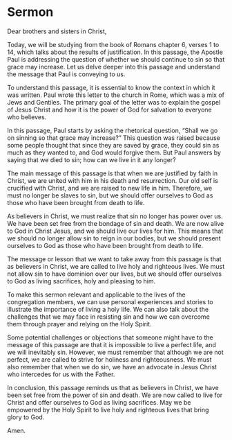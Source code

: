 # Sermon

Dear brothers and sisters in Christ,

Today, we will be studying from the book of Romans chapter 6, verses 1 to 14, which talks about the results of justification. In this passage, the Apostle Paul is addressing the question of whether we should continue to sin so that grace may increase. Let us delve deeper into this passage and understand the message that Paul is conveying to us.

To understand this passage, it is essential to know the context in which it was written. Paul wrote this letter to the church in Rome, which was a mix of Jews and Gentiles. The primary goal of the letter was to explain the gospel of Jesus Christ and how it is the power of God for salvation to everyone who believes.

In this passage, Paul starts by asking the rhetorical question, “Shall we go on sinning so that grace may increase?” This question was raised because some people thought that since they are saved by grace, they could sin as much as they wanted to, and God would forgive them. But Paul answers by saying that we died to sin; how can we live in it any longer?

The main message of this passage is that when we are justified by faith in Christ, we are united with him in his death and resurrection. Our old self is crucified with Christ, and we are raised to new life in him. Therefore, we must no longer be slaves to sin, but we should offer ourselves to God as those who have been brought from death to life.

As believers in Christ, we must realize that sin no longer has power over us. We have been set free from the bondage of sin and death. We are now alive to God in Christ Jesus, and we should live our lives for him. This means that we should no longer allow sin to reign in our bodies, but we should present ourselves to God as those who have been brought from death to life.

The message or lesson that we want to take away from this passage is that as believers in Christ, we are called to live holy and righteous lives. We must not allow sin to have dominion over our lives, but we should offer ourselves to God as living sacrifices, holy and pleasing to him.

To make this sermon relevant and applicable to the lives of the congregation members, we can use personal experiences and stories to illustrate the importance of living a holy life. We can also talk about the challenges that we may face in resisting sin and how we can overcome them through prayer and relying on the Holy Spirit.

Some potential challenges or objections that someone might have to the message of this passage are that it is impossible to live a perfect life, and we will inevitably sin. However, we must remember that although we are not perfect, we are called to strive for holiness and righteousness. We must also remember that when we do sin, we have an advocate in Jesus Christ who intercedes for us with the Father.

In conclusion, this passage reminds us that as believers in Christ, we have been set free from the power of sin and death. We are now called to live for Christ and offer ourselves to God as living sacrifices. May we be empowered by the Holy Spirit to live holy and righteous lives that bring glory to God.

Amen.